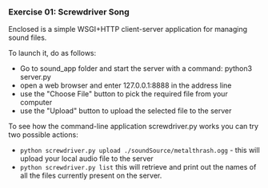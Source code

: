 
<h3 id="exercise-01-screwdriver-song">Exercise 01: Screwdriver Song</h3>

 Enclosed is a simple WSGI+HTTP client-server application for managing sound files.

To launch it, do as follows:
- Go to sound_app folder and start the server with a command: python3 server.py
- open a web browser and enter 127.0.0.1:8888 in the address line
- use the "Choose File" button to pick the required file from your computer
- use the "Upload" button to upload the selected file to the server

To see how the command-line application screwdriver.py works you can try two possible actions:

- `python screwdriver.py upload ./soundSource/metalthrash.ogg` - this will upload your local audio file  to the server
- `python screwdriver.py list` this will  retrieve and print out the names of all the files currently  present on the server.
